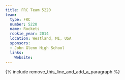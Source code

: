 ```yaml
---
title: FRC Team 5220
team:
  type: FRC
  number: 5220
  name: Rockets
  rookie_year: 2014
  location: Westland, MI, USA
  sponsors:
  - John Glenn High School
  links:
    Website:
---
```


{% include remove_this_line_and_add_a_paragraph %}